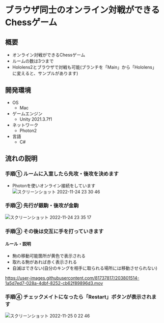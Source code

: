 # ブラウザ同士のオンライン対戦ができるChessゲーム

## 概要
- オンライン対戦ができるChessゲーム
- ルームの数は3つまで
- Hololens2とブラウザで対戦も可能(ブランチを「Main」から「Hololens」に変えると、サンプルがあります)

## 開発環境
- OS
  - Mac
- ゲームエンジン
  - Unity 2021.3.7f1
- ネットワーク
  - Photon2
- 言語
  - C#


## 流れの説明
### 手順① ルームに入室したら先攻・後攻を決めます
- Photonを使いオンライン接続をしています
![スクリーンショット 2022-11-24 23 30 46](https://user-images.githubusercontent.com/81737817/203808557-fa91983b-9012-4165-b21d-a4c2dff7fdc2.png)

### 手順② 先行が銀駒・後攻が金駒
![スクリーンショット 2022-11-24 23 35 17](https://user-images.githubusercontent.com/81737817/203809450-5f73d321-90c4-4d09-8416-eaa8c9c6fefa.png)

### 手順③ その後は交互に手を打っていきます
#### ルール・説明
- 駒の移動可能箇所が黄色で表示される
- 取れる駒があれば赤く表示される
- 自滅はできない(自分のキングを相手に取られる場所には移動させられない)

https://user-images.githubusercontent.com/81737817/203801514-1a5d7ed7-028a-4dbf-8252-cb62f89896d3.mov

### 手順④ チェックメイトになったら「Restart」ボタンが表示されます
![スクリーンショット 2022-11-25 0 22 46](https://user-images.githubusercontent.com/81737817/203822431-c4feb4bd-628b-4290-a275-61507fa2f34f.png)


